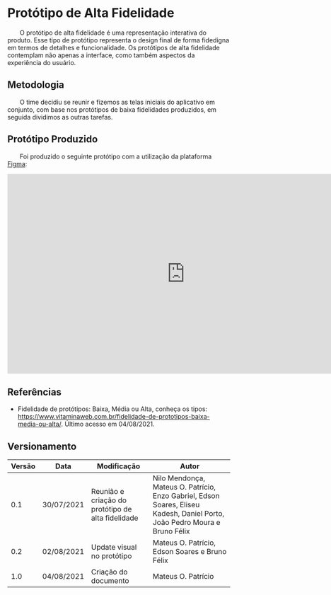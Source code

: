 # Protótipo de Alta Fidelidade

&emsp;&emsp;O protótipo de alta fidelidade é uma representação interativa do produto. Esse tipo de protótipo representa o design final de forma fidedigna em termos de detalhes e funcionalidade. Os protótipos de alta fidelidade contemplam não apenas a interface, como também aspectos da experiência do usuário.

## Metodologia

&emsp;&emsp;O time decidiu se reunir e fizemos as telas iniciais do aplicativo em conjunto, com base nos protótipos de baixa fidelidades produzidos, em seguida dividimos as outras tarefas.

## Protótipo Produzido

&emsp;&emsp;Foi produzido o seguinte protótipo com a utilização da plataforma [Figma](https://www.figma.com/):

<iframe style="border: 1px solid rgba(0, 0, 0, 0.1);" width="800" height="450" src="https://www.figma.com/embed?embed_host=share&url=https%3A%2F%2Fwww.figma.com%2Ffile%2FfuKyC6IKPXHx86egErX17O%2FProt%25C3%25B3tipo-alta-fidelidade-Curumim%3Fnode-id%3D0%253A1" allowfullscreen></iframe>

## Referências

-   Fidelidade de protótipos: Baixa, Média ou Alta, conheça os tipos: https://www.vitaminaweb.com.br/fidelidade-de-prototipos-baixa-media-ou-alta/. Último acesso em 04/08/2021.

## Versionamento
| Versão | Data | Modificação | Autor |
|--|--|--|--|
|0.1|30/07/2021| Reunião e criação do protótipo de alta fidelidade | Nilo Mendonça, Mateus O. Patrício, Enzo Gabriel, Edson Soares, Eliseu Kadesh, Daniel Porto, João Pedro Moura e Bruno Félix |
|0.2|02/08/2021| Update visual no protótipo | Mateus O. Patrício, Edson Soares e Bruno Félix |
|1.0|04/08/2021| Criação do documento | Mateus O. Patrício |

